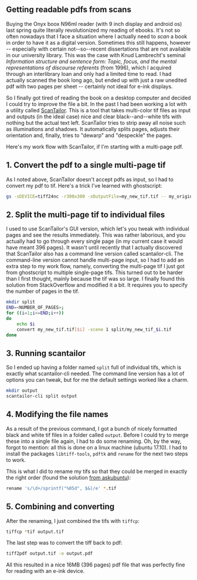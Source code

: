 ## Getting readable pdfs from scans


Buying the Onyx boox N96ml reader (with 9 inch display and android os)
last spring quite literally revolutionized my reading of
ebooks. It's not so often nowadays that I face a situation
where I actually need to _scan_ a book in order to have it
as a digital version. Sometimes this still happens,
however -- especially with certain not--so--recent dissertations that are not available
in our university library. This was the case with
Knud Lambrecht's seminal _Information structure and sentence form: Topic, focus, and the mental representations of discourse referents_
(from 1996), which I acquired through an interlibrary loan and
only had a limited time to read. I had actually
scanned the book long ago, but ended up with just a raw
unedited pdf with two pages per sheet -- certainly
not ideal for e-ink displays.

So I finally got tired of reading the book on
a desktop computer and decided I could try
to improve the file a bit. In the past I
had been working a lot with a utility called [ScanTailor](http://scantailor.org/).
This is a tool that takes multi-color tif files as input and
outputs (in the ideal case) nice and clear black--and--white
tifs with nothing but the actual text left. ScanTailor tries to strip
away all noise such as illuminations and shadows. It automatically splits
pages, adjusts their orientation and, finally, tries to
"dewarp" and "despeckle" the
pages.

Here's my work flow with ScanTailor, if I'm starting with a multi-page pdf.

## 1. Convert the pdf to a single multi-page tif

As I noted above, ScanTailor doesn't accept pdfs as input, so I had to convert
my pdf to tif. Here's a trick I've learned with ghostscript:

```bash
gs -sDEVICE=tiff24nc -r300x300 -sOutputFile=my_new_tif.tif -- my_original_pdf.pdf`
```

## 2. Split the multi-page tif to individual files

I used to use ScanTailor's GUI version, which let's you tweak with individual pages
and see the results immediately. This was rather laborious, and you actually had to
go through every single page (in my current case it would have meant 396 pages).
It wasn't until recently that I actually discovered that ScanTailor
also has a command line version called scantailor-cli. The command-line version
cannot handle multi-page input, so I had to add an extra step to my work flow,
namely, converting the multi-page tif I just got from ghostscript to
multiple single-page tifs. This turned out to be harder than I first thought,
mainly because the tif was so large. I finally found this solution from StackOverflow
and modified it a bit.
It requires you to specify the number of pages in the tif.

```bash
mkdir split
END=<NUMBER_OF_PAGES>;
for ((i=1;i<=END;i++))
do
    echo $i
    convert my_new_tif.tif[$i] -scene 1 split/my_new_tif_$i.tif
done
```

## 3. Running scantailor

So I ended up having a folder named `split` full of individual tifs, which
is exactly what scantailor-cli needed. The command line version has a lot of
options you can tweak, but for me the default settings worked like a charm.

```bash
mkdir output
scantailor-cli split output
```

## 4. Modifying the file names

As a result of the previous command, I got a bunch of nicely formatted black
and white tif files in a folder called `output`. Before I could try to merge
these into a single file again, I had to do some renaming. Oh, by the way,
forgot to mention: all this is done on a linux machine (ubuntu 17.10).
I had to install the packages `libtiff-tools`, `pdftk` and `rename` for the next two
steps to work.

This is what I did to rename my tifs so that they could be merged in exactly
the right order (found the solution [from askubuntu](https://askubuntu.com/questions/473236/renaming-hundreds-of-files-at-once-for-proper-sorting)):

```bash
rename 's/\d+/sprintf("%05d", $&)/e' *.tif
```

## 5. Combining and converting

After the renaming, I just combined the tifs with `tiffcp`:

```bash
tiffcp *tif output.tif
```

The last step was to convert the tiff back to pdf:

```bash
tiff2pdf output.tif -o output.pdf
```

All this resulted in a nice 16MB (396 pages) pdf file that
was perfectly fine for reading with an e-ink device.
